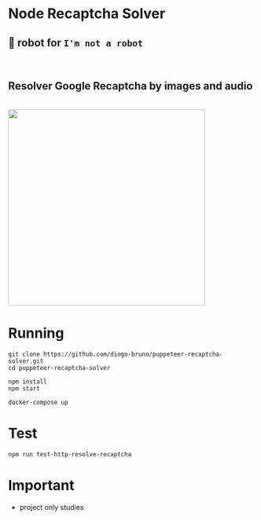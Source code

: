 # Node Recaptcha Solver

## 🤖 robot for `I'm not a robot`

<br />

## Resolver Google Recaptcha by images and audio

<br />

<img src="https://user-images.githubusercontent.com/11491923/96535617-945db500-1268-11eb-988f-66a1fb35aa13.gif" width="400">

<br />

# Running

```
git clone https://github.com/diogo-bruno/puppeteer-recaptcha-solver.git
cd puppeteer-recaptcha-solver
```

```
npm install
npm start
```

```
docker-compose up
```

# Test

```
npm run test-http-resolve-recaptcha
```

# Important

- project only studies
